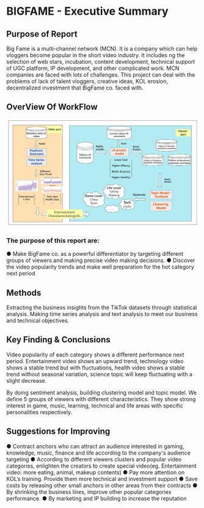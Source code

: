 # BIGFAME - Executive Summary
## Purpose of Report
Big Fame is a multi-channel network (MCN). It is a company which can help vloggers become popular 
in the short video industry. It includes ng the selection of web stars, incubation, content development, 
technical support of UGC platform, IP development, and other complicated work. MCN companies are 
faced with lots of challenges. This project can deal with the problems of lack of talent vloggers, creative 
ideas, KOL erosion, decentralized investment that BigFame co. faced with. 

## OverView Of WorkFlow
<img title="a title" alt="Alt text" src="https://github.com/Chenqll/NUS_5002_project/blob/main/OverView.png">

### The purpose of this report are:

● Make BigFame co. as a powerful differentiator by targeting different groups of viewers and 
making precise video making decisions.
● Discover the video popularity trends and make well preparation for the hot category next 
period 

## Methods
Extracting the business insights from the TikTok datasets through statistical analysis. Making time 
series analysis and text analysis to meet our business and technical objectives.

## Key Finding & Conclusions

Video popularity of each category shows a different performance next period. Entertainment video 
shows an upward trend, technology video shows a stable trend but with fluctuations, health video 
shows a stable trend without seasonal variation, science topic will keep fluctuating with a slight 
decrease. 

By doing sentiment analysis, building clustering model and topic model. We define 5 groups of viewers 
with different characteristics. They show strong interest in game, music, learning, technical and life 
areas with specific personalities respectively.

## Suggestions for Improving

● Contract anchors who can attract an audience interested in gaming, knowledge, music, 
finance and life according to the company's audience targeting
● According to different viewers clusters and popular video categories, enlighten the creators 
to create special video(eg. Entertainment video: more eating, animal, makeup contents)
● Pay more attention on KOL’s training. Provide them more technical and investment support
● Save costs by releasing other small anchors in other areas from their contracts
● By shrinking the business lines, improve other popular categories performance. 
● By marketing and IP building to increase the reputation